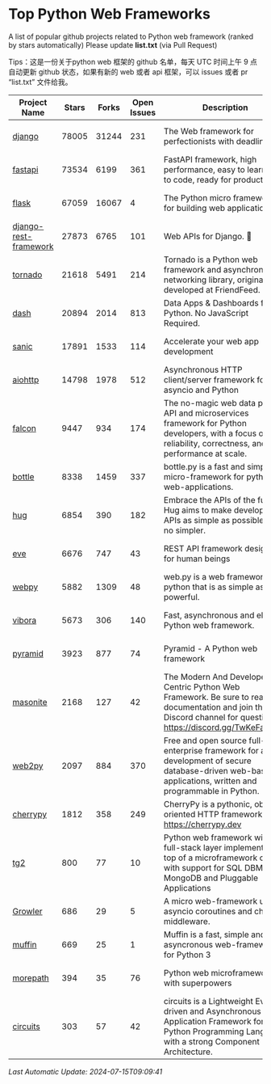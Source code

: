 # Top Python Web Frameworks
A list of popular github projects related to Python web framework (ranked by stars automatically)
Please update **list.txt** (via Pull Request)

Tips：这是一份关于python web 框架的 github 名单，每天 UTC 时间上午 9 点自动更新 github 状态，如果有新的 web 或者 api 框架，可以 issues 或者 pr “list.txt” 文件给我。

| Project Name | Stars | Forks | Open Issues | Description | Last Commit |
| ------------ | ----- | ----- | ----------- | ----------- | ----------- |
| [django](https://github.com/django/django) | 78005 | 31244 | 231 | The Web framework for perfectionists with deadlines. | 2024-07-15 08:20:09 |
| [fastapi](https://github.com/tiangolo/fastapi) | 73534 | 6199 | 361 | FastAPI framework, high performance, easy to learn, fast to code, ready for production | 2024-07-14 17:54:20 |
| [flask](https://github.com/pallets/flask) | 67059 | 16067 | 4 | The Python micro framework for building web applications. | 2024-07-11 02:16:46 |
| [django-rest-framework](https://github.com/encode/django-rest-framework) | 27873 | 6765 | 101 | Web APIs for Django. 🎸 | 2024-07-05 15:56:58 |
| [tornado](https://github.com/tornadoweb/tornado) | 21618 | 5491 | 214 | Tornado is a Python web framework and asynchronous networking library, originally developed at FriendFeed. | 2024-07-11 19:08:27 |
| [dash](https://github.com/plotly/dash) | 20894 | 2014 | 813 | Data Apps & Dashboards for Python. No JavaScript Required. | 2024-07-11 14:23:01 |
| [sanic](https://github.com/sanic-org/sanic) | 17891 | 1533 | 114 |  Accelerate your web app development  | Build fast. Run fast. | 2024-06-30 12:26:47 |
| [aiohttp](https://github.com/aio-libs/aiohttp) | 14798 | 1978 | 512 | Asynchronous HTTP client/server framework for asyncio and Python | 2024-07-14 17:01:42 |
| [falcon](https://github.com/falconry/falcon) | 9447 | 934 | 174 | The no-magic web data plane API and microservices framework for Python developers, with a focus on reliability, correctness, and performance at scale. | 2024-07-13 19:00:26 |
| [bottle](https://github.com/bottlepy/bottle) | 8338 | 1459 | 337 | bottle.py is a fast and simple micro-framework for python web-applications. | 2024-01-03 22:31:48 |
| [hug](https://github.com/hugapi/hug) | 6854 | 390 | 182 | Embrace the APIs of the future. Hug aims to make developing APIs as simple as possible, but no simpler. | 2023-06-30 13:14:01 |
| [eve](https://github.com/pyeve/eve) | 6676 | 747 | 43 | REST API framework designed for human beings | 2023-07-10 07:05:49 |
| [webpy](https://github.com/webpy/webpy) | 5882 | 1309 | 48 | web.py is a web framework for python that is as simple as it is powerful.  | 2024-04-30 12:34:33 |
| [vibora](https://github.com/vibora-io/vibora) | 5673 | 306 | 140 | Fast, asynchronous and elegant Python web framework. | 2019-02-11 10:54:12 |
| [pyramid](https://github.com/Pylons/pyramid) | 3923 | 877 | 74 | Pyramid - A Python web framework | 2024-06-10 16:09:42 |
| [masonite](https://github.com/MasoniteFramework/masonite) | 2168 | 127 | 42 | The Modern And Developer Centric Python Web Framework. Be sure to read the documentation and join the Discord channel for questions: https://discord.gg/TwKeFahmPZ | 2024-07-05 15:12:04 |
| [web2py](https://github.com/web2py/web2py) | 2097 | 884 | 370 | Free and open source full-stack enterprise framework for agile development of secure database-driven web-based applications, written and programmable in Python. | 2024-05-18 06:26:01 |
| [cherrypy](https://github.com/cherrypy/cherrypy) | 1812 | 358 | 249 | CherryPy is a pythonic, object-oriented HTTP framework.      https://cherrypy.dev | 2024-07-02 23:41:56 |
| [tg2](https://github.com/TurboGears/tg2) | 800 | 77 | 10 | Python web framework with full-stack layer implemented on top of a microframework core with support for SQL DBMS, MongoDB and Pluggable Applications | 2024-03-25 21:31:11 |
| [Growler](https://github.com/pyGrowler/Growler) | 686 | 29 | 5 | A micro web-framework using asyncio coroutines and chained middleware. | 2020-03-08 07:51:41 |
| [muffin](https://github.com/klen/muffin) | 669 | 25 | 1 | Muffin is a fast, simple and asyncronous web-framework for Python 3 | 2024-05-28 09:15:01 |
| [morepath](https://github.com/morepath/morepath) | 394 | 35 | 76 | Python web microframework with superpowers | 2022-05-29 18:09:39 |
| [circuits](https://github.com/circuits/circuits) | 303 | 57 | 42 | circuits is a Lightweight Event driven and Asynchronous Application Framework for the Python Programming Language with a strong Component Architecture. | 2024-04-03 22:38:28 |

*Last Automatic Update: 2024-07-15T09:09:41*